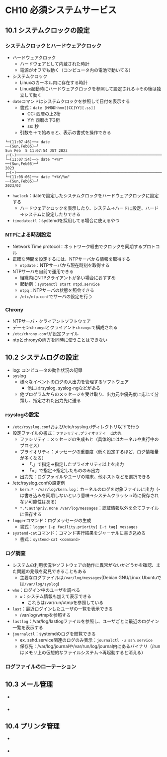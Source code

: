 # CH10 必須システムサービス

## 10.1 システムクロックの設定

### システムクロックとハードウェアクロック
- ハードウェアクロック
    - ハードウェアとして内蔵された時計
    - 電源がオフでも動く（コンピュータ内の電池で動いてる）
- システムクロック
    - Linuxのカーネル内に存在する時計
    - Linux起動時にハードウェアクロックを参照して設定される→その後は独立して動く
- `date`コマンドはシステムクロックを参照して日付を表示する
    - 書式：`date [MMDDhhmm[[CC]YY][.ss]]`
        - CC: 西暦の上2桁
        - YY: 西暦の下2桁
        - ss: 秒
    - 引数を＋で始めると、表示の書式を操作できる

```
└─(11:07:46)──> date                                                                                                                                                                        ──(Sun,Feb05)─┘
Sun Feb  5 11:07:54 JST 2023
┌─(~)──────────────────────────────────────────────────────────────────────────────────────────────────────────────────────────────────────────────────────────────────────────────────(ubuntu@lts:pts/0)─┐
└─(11:07:54)──> date "+%Y"                                                                                                                                                                  ──(Sun,Feb05)─┘
2023
┌─(~)──────────────────────────────────────────────────────────────────────────────────────────────────────────────────────────────────────────────────────────────────────────────────(ubuntu@lts:pts/0)─┐
└─(11:08:06)──> date "+%Y/%m"                                                                                                                                                               ──(Sun,Feb05)─┘
2023/02
```

- `hwclock`：dateで設定したシステムクロックをハードウェアクロックに設定する
    - ハードウェアクロックを表示したり、システム→ハードに設定、ハード→システムに設定したりできる
- `timedatectl`：systemdを採用してる場合に使えるやつ

### NTPによる時刻設定
- Network Time protocol：ネットワーク経由でクロックを同期するプロトコル
- 正確な時間を設定するには、NTPサーバから情報を取得する
    - `ntpdate`：NTPサーバから現在時刻を取得する
- NTPサーバを自前で運用できる
    - 組織内にNTPクライアントが多い場合におすすめ
    - 起動例：`systemctl start ntpd.service`
    - `ntpq`：NTPサーバの状態を照会できる
    - `/etc/ntp.conf`でサーバの設定を行う

### Chrony
- NTPサーバ・クライアントソフトウェア
- デーモン`chronyd`とクライアント`chronyc`で構成される
- `/etc/chrony.conf`が設定ファイル
- ntpとchronyの両方を同時に使うことはできない

## 10.2 システムログの設定
- log: コンピュータの動作状況の記録
- syslog
    - 様々なイベントのログの入出力を管理するソフトウェア
        - 他にはrsyslog, syslog-ngなどがある
    - 他プログラムからのメッセージを受け取り、出力元や優先度に応じて分類し、指定された出力先に送る

### rsyslogの設定
- `/etc/rsyslog.conf`および/etc/rsyslog.dディレクトリ以下で行う
- 設定ファイルの書式：`ファシリティ.プライオリティ  出力先`
    - ファシリティ：メッセージの生成もと（具体的にはカーネルや実行中のプロセス）
    - プライオリティ：メッセージの重要度（低く設定するほど、ログ情報量が多くなる）
        - 「.」で指定→指定したプライオリティ以上を出力
        - 「=」で指定→指定したもののみ出力
    - 出力先：ログファイルやユーザの端末、他ホストなどを選択できる
- /etc/rsyslog.confの設定例
    - `kern.* -/var/log/kern.log`：カーネルのログを対象ファイルに出力（-は書き込みを同期しないという意味→システムクラッシュ時に保存されない可能性はある）
    - `*.*;authpriv.none /var/log/messages`：認証情報以外を全てファイルに保存する
- `logger`コマンド：ログメッセージの生成
    - 書式：`logger [-p facility.priority] [-t tag] messages`
- `systemd-cat`コマンド：コマンド実行結果をジャーナルに書き込める
    - 書式：`systemd-cat <command>`
### ログ調査
- システムの利用状況やソフトウェアの動作に異常がないかどうかを確認、また問題の兆候を発見できることもある
    - 主要なログファイルは`/var/log/messages`(Debian GNU/Linux Ubuntuでは`/var/log/syslog`)
- `who`：ログイン中のユーザを調べる
    - `w`：システム情報も加えて表示できる
        - これらは/var/run/utmpを参照している
- `last`：最近ログインしたユーザの一覧を表示できる
    - /var/log/wtmpを参照する
- `lastlog`：/var/log/lastlogファイルを参照し、ユーザごとに最近のログイン一覧を表示する
- `journalctl`：systemdのログを閲覧できる
    - ex. sshd.service関連のログのみ表示：`journalctl -u ssh.service`
    - 保存先：/var/log/journalや/var/run/log/journal内にあるバイナリ（/runはメモリ上の仮想的なファイルシステム→再起動すると消える）
### ログファイルのローテーション


## 10.3 メール管理
- 

### 
- 

## 10.4 プリンタ管理
- 

### 
- 

